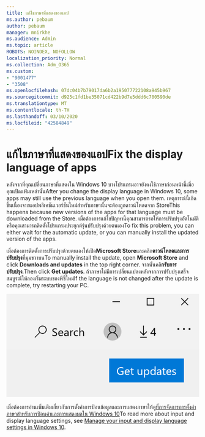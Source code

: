 ```yaml
---
title: แก้ไขภาษาที่แสดงของแอป
ms.author: pebaum
author: pebaum
manager: mnirkhe
ms.audience: Admin
ms.topic: article
ROBOTS: NOINDEX, NOFOLLOW
localization_priority: Normal
ms.collection: Adm_O365
ms.custom:
- "9001477"
- "3508"
ms.openlocfilehash: 07dc04b7b79017da6b2a195077722108a945b967
ms.sourcegitcommit: d925c1fd1be35071cd422b9d7e5ddd6c700590de
ms.translationtype: MT
ms.contentlocale: th-TH
ms.lasthandoff: 03/10/2020
ms.locfileid: "42584849"
---
```

# <a name="fix-the-display-language-of-apps"></a><span data-ttu-id="529d2-102">แก้ไขภาษาที่แสดงของแอป</span><span class="sxs-lookup"><span data-stu-id="529d2-102">Fix the display language of apps</span></span>

<span data-ttu-id="529d2-103">หลังจากที่คุณเปลี่ยนภาษาที่แสดงใน Windows 10 บางโปรแกรมอาจยังคงใช้ภาษาก่อนหน้านี้เมื่อคุณเปิดแฟ้มเหล่านั้น</span><span class="sxs-lookup"><span data-stu-id="529d2-103">After you change the display language in Windows 10, some apps may still use the previous language when you open them.</span></span> <span data-ttu-id="529d2-104">เหตุการณ์นี้เกิดขึ้นเนื่องจากแอปพลิเคชันเวอร์ชันใหม่สำหรับภาษานั้นจะต้องถูกดาวน์โหลดจาก Store</span><span class="sxs-lookup"><span data-stu-id="529d2-104">This happens because new versions of the apps for that language must be downloaded from the Store.</span></span> <span data-ttu-id="529d2-105">เมื่อต้องการแก้ไขปัญหานี้คุณสามารถรอให้การปรับปรุงอัตโนมัติหรือคุณสามารถติดตั้งโปรแกรมประยุกต์รุ่นปรับปรุงด้วยตนเอง</span><span class="sxs-lookup"><span data-stu-id="529d2-105">To fix this problem, you can either wait for the automatic update, or you can manually install the updated version of the apps.</span></span>

<span data-ttu-id="529d2-106">เมื่อต้องการติดตั้งการปรับปรุงด้วยตนเองให้เปิด**Microsoft Store**และคลิก**ดาวน์โหลดและการปรับปรุง**ที่มุมขวาบน</span><span class="sxs-lookup"><span data-stu-id="529d2-106">To manually install the update, open **Microsoft Store** and click **Downloads and updates** in the top right corner.</span></span> <span data-ttu-id="529d2-107">จากนั้นคลิ**กรับการปรับปรุง**.</span><span class="sxs-lookup"><span data-stu-id="529d2-107">Then click **Get updates**.</span></span> <span data-ttu-id="529d2-108">ถ้าภาษาไม่มีการเปลี่ยนแปลงหลังจากการปรับปรุงเสร็จสมบูรณ์ให้ลองเริ่มระบบของพีซีใหม่</span><span class="sxs-lookup"><span data-stu-id="529d2-108">If the language is not changed after the update is complete, try restarting your PC.</span></span>

![รับการปรับปรุง](media/get-updates.png)

<span data-ttu-id="529d2-110">เมื่อต้องการอ่านเพิ่มเติมเกี่ยวกับการตั้งค่าการป้อนข้อมูลและการแสดงภาษาให้ดู[ที่การจัดการการตั้งค่าภาษาสำหรับการป้อนค่าและการแสดงผลใน Windows 10](https://support.microsoft.com/help/4027670/windows-10-add-and-switch-input-and-display-language-preferences)</span><span class="sxs-lookup"><span data-stu-id="529d2-110">To read more about input and display language settings, see [Manage your input and display language settings in Windows 10](https://support.microsoft.com/help/4027670/windows-10-add-and-switch-input-and-display-language-preferences).</span></span>
